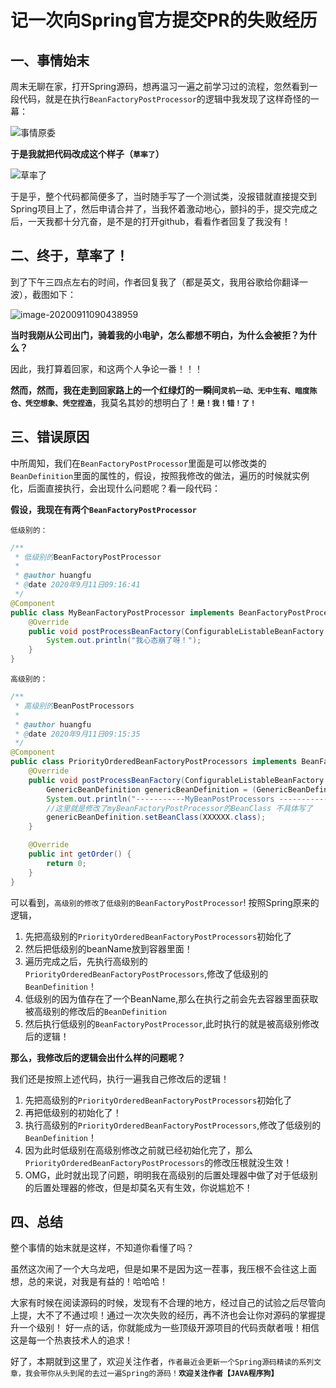 # 记一次向Spring官方提交PR的失败经历

## 一、事情始末

周末无聊在家，打开Spring源码，想再温习一遍之前学习过的流程，忽然看到一段代码，就是在执行`BeanFactoryPostProcessor`的逻辑中我发现了这样奇怪的一幕：

![事情原委](http://images.huangfusuper.cn/typora/image-20200911085433400.png)



**于是我就把代码改成这个样子（`草率了`）**

![草率了](http://images.huangfusuper.cn/typora/草率了.png)

于是乎，整个代码都简便多了，当时随手写了一个测试类，没报错就直接提交到Spring项目上了，然后申请合并了，当我怀着激动地心，颤抖的手，提交完成之后，一天我都十分亢奋，是不是的打开github，看看作者回复了我没有！

## 二、终于，草率了！

到了下午三四点左右的时间，作者回复我了（都是英文，我用谷歌给你翻译一波），截图如下：

![image-20200911090438959](http://images.huangfusuper.cn/typora/image-20200911090438959.png)

**当时我刚从公司出门，骑着我的小电驴，怎么都想不明白，为什么会被拒？为什么？**

因此，我打算着回家，和这两个人争论一番！！！

**然而，然而，我在走到回家路上的一个红绿灯的一瞬间`灵机一动、无中生有、暗度陈仓、凭空想象、凭空捏造`**，我莫名其妙的想明白了！**`是！我！错！了！`**

## 三、错误原因

中所周知，我们在`BeanFactoryPostProcessor`里面是可以修改类的`BeanDefinition`里面的属性的，假设，按照我修改的做法，遍历的时候就实例化，后面直接执行，会出现什么问题呢？看一段代码：

**假设，我现在有两个`BeanFactoryPostProcessor`**

`低级别的：`

```java
/**
 * 低级别的BeanFactoryPostProcessor
 *
 * @author huangfu
 * @date 2020年9月11日09:16:41
 */
@Component
public class MyBeanFactoryPostProcessor implements BeanFactoryPostProcessor {
	@Override
	public void postProcessBeanFactory(ConfigurableListableBeanFactory beanFactory) throws BeansException {
		System.out.println("我心态崩了呀！");
	}
}
```

`高级别的：`

```java
/**
 * 高级别的BeanPostProcessors
 *
 * @author huangfu
 * @date 2020年9月11日09:15:35
 */
@Component
public class PriorityOrderedBeanFactoryPostProcessors implements BeanFactoryPostProcessor, PriorityOrdered {
	@Override
	public void postProcessBeanFactory(ConfigurableListableBeanFactory beanFactory) throws BeansException {
		GenericBeanDefinition genericBeanDefinition = (GenericBeanDefinition) beanFactory.getBeanDefinition("myBeanFactoryPostProcessor");
		System.out.println("-----------MyBeanPostProcessors -------------------");
		//这里就是修改了myBeanFactoryPostProcessor的BeanClass 不具体写了
		genericBeanDefinition.setBeanClass(XXXXXX.class);
	}

	@Override
	public int getOrder() {
		return 0;
	}
}
```

可以看到，`高级别的修改了低级别的BeanFactoryPostProcessor`! 按照Spring原来的逻辑，

1. 先把高级别的`PriorityOrderedBeanFactoryPostProcessors`初始化了
2. 然后把低级别的beanName放到容器里面！
3. 遍历完成之后，先执行高级别的`PriorityOrderedBeanFactoryPostProcessors`,修改了低级别的`BeanDefinition`！
4. 低级别的因为值存在了一个BeanName,那么在执行之前会先去容器里面获取被高级别的修改后的`BeanDefinition`
5. 然后执行低级别的`BeanFactoryPostProcessor`,此时执行的就是被高级别修改后的逻辑！



**那么，我修改后的逻辑会出什么样的问题呢？**

我们还是按照上述代码，执行一遍我自己修改后的逻辑！

1. 先把高级别的`PriorityOrderedBeanFactoryPostProcessors`初始化了
2. 再把低级别的初始化了！
3. 执行高级别的`PriorityOrderedBeanFactoryPostProcessors`,修改了低级别的`BeanDefinition`！
4. 因为此时低级别在高级别修改之前就已经初始化完了，那么`PriorityOrderedBeanFactoryPostProcessors`的修改压根就没生效！
5. OMG，此时就出现了问题，明明我在高级别的后置处理器中做了对于低级别的后置处理器的修改，但是却莫名灭有生效，你说尴尬不！

## 四、总结

整个事情的始末就是这样，不知道你看懂了吗？

虽然这次闹了一个大乌龙吧，但是如果不是因为这一茬事，我压根不会往这上面想，总的来说，对我是有益的！哈哈哈！

大家有时候在阅读源码的时候，发现有不合理的地方，经过自己的试验之后尽管向上提，大不了不通过呗！通过一次次失败的经历，再不济也会让你对源码的掌握提升一个级别！ 好一点的话，你就能成为一些顶级开源项目的代码贡献者哦！相信这是每一个热衷技术人的追求！

好了，本期就到这里了，欢迎关注作者，`作者最近会更新一个Spring源码精读的系列文章，我会带你从头到尾的去过一遍Spring的源码！`**`欢迎关注作者【JAVA程序狗】`**


